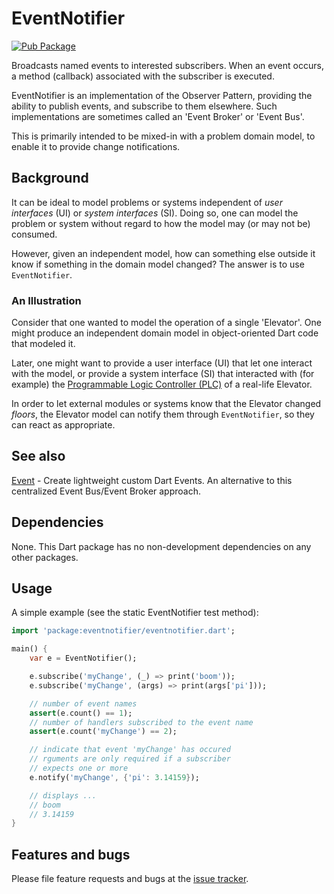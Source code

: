 # EventNotifier

[![Pub Package](https://img.shields.io/pub/v/eventnotifier.svg?style=flat-square)](https://pub.dev/packages/eventnotifier)

Broadcasts named events to interested subscribers. When an event occurs, a method (callback) associated with the subscriber is executed.

EventNotifier is an implementation of the Observer Pattern, providing the ability to publish events, and subscribe to them elsewhere. Such implementations are sometimes called an 'Event Broker' or 'Event Bus'.

This is primarily intended to be mixed-in with a problem domain model, to enable it to provide change notifications.

## Background

It can be ideal to model problems or systems independent of _user interfaces_ (UI) or _system interfaces_ (SI). Doing so, one can model the problem or system without regard to how the model may (or may not be) consumed.

However, given an independent model, how can something else outside it know if something in the domain model changed?  The answer is to use `EventNotifier`.

### An Illustration

Consider that one wanted to model the operation of a single 'Elevator'. One might produce an independent domain model in object-oriented Dart code that modeled it.

Later, one might want to provide a user interface (UI) that let one interact with the model, or provide a system interface (SI) that interacted with (for example) the [Programmable Logic Controller (PLC)][plc] of a real-life Elevator.

In order to let external modules or systems know that the Elevator changed _floors_, the Elevator model can notify them through `EventNotifier`, so they can react as appropriate.

## See also

[Event] - Create lightweight custom Dart Events. An alternative to this centralized Event Bus/Event Broker approach.

## Dependencies

None. This Dart package has no non-development dependencies on any other packages.

## Usage

A simple example (see the  static EventNotifier test method):

```dart
import 'package:eventnotifier/eventnotifier.dart';

main() {
    var e = EventNotifier();

    e.subscribe('myChange', (_) => print('boom'));
    e.subscribe('myChange', (args) => print(args['pi']));

    // number of event names
    assert(e.count() == 1);
    // number of handlers subscribed to the event name
    assert(e.count('myChange') == 2);

    // indicate that event 'myChange' has occured
    // rguments are only required if a subscriber
    // expects one or more
    e.notify('myChange', {'pi': 3.14159});

    // displays ...
    // boom
    // 3.14159
}
```

## Features and bugs

Please file feature requests and bugs at the [issue tracker][tracker].

[tracker]: https://github.com/aryehof/eventnotifier/issues
[event]: https://pub.dev/packages/event
[plc]: https://en.wikipedia.org/wiki/programmable_logic_controller
